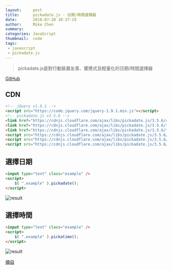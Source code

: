 ```yaml
---
layout:     post
title:      pickadate.js - 日期/時間選擇器
date:       2018-07-20 10:37:19
author:     Mike Chen
summary:    
categories: JavaScript
thumbnail:  code
tags:
 - javascript
 - pickadate.js
---
```


> pickadate.js是對行動裝置友善、響應式且輕量化的日期/時間選擇器

[GitHub](https://github.com/amsul/pickadate.js/)

## CDN

```html
<!-- jQuery v1.9.1 -->
<script src="https://code.jquery.com/jquery-1.9.1.min.js"></script>
<!-- pickadate.js v3.5.6 -->
<link href="https://cdnjs.cloudflare.com/ajax/libs/pickadate.js/3.5.6/compressed/themes/classic.css" rel="stylesheet" />
<link href="https://cdnjs.cloudflare.com/ajax/libs/pickadate.js/3.5.6/themes/classic.date.css" rel="stylesheet" />
<link href="https://cdnjs.cloudflare.com/ajax/libs/pickadate.js/3.5.6/themes/classic.time.css" rel="stylesheet" />
<script src="https://cdnjs.cloudflare.com/ajax/libs/pickadate.js/3.5.6/compressed/picker.js"></script>
<script src="https://cdnjs.cloudflare.com/ajax/libs/pickadate.js/3.5.6/compressed/picker.date.js"></script>
<script src="https://cdnjs.cloudflare.com/ajax/libs/pickadate.js/3.5.6/compressed/picker.time.js"></script>
```

## 選擇日期

```html
<input type="text" class="example" />
<script>
	$( ".example" ).pickadate();
</script>
```

![result](http://6666design.com/pic/it2018/day5_1.gif)

## 選擇時間

```html
<input type="text" class="example" />
<script>
	$( ".example" ).pickatime();
</script>
```

![result](http://6666design.com/pic/it2018/day5_2.gif)

[摘自](https://ithelp.ithome.com.tw/articles/10193058)